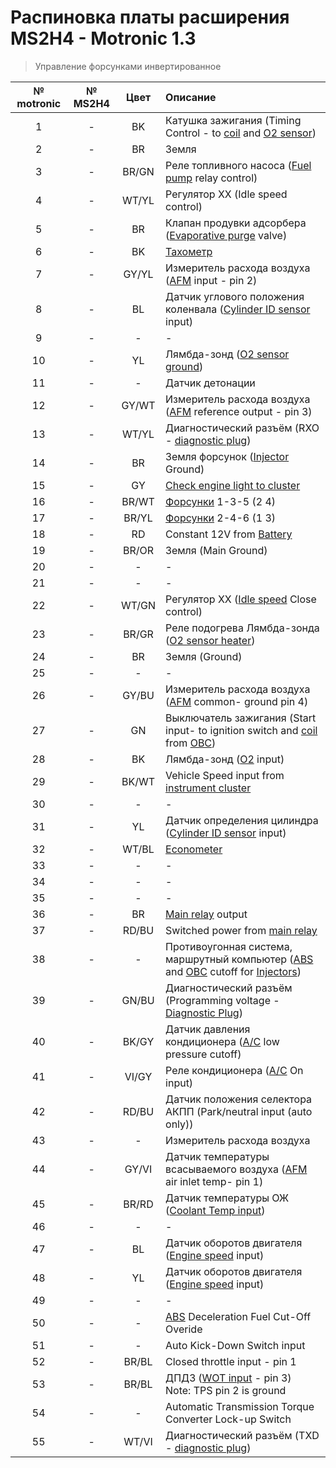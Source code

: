 # Распиновка платы расширения MS2H4 - Motronic 1.3

>  Управление форсунками инвертированное

| № motronic | № MS2H4 | Цвет | Описание |
|:-:|:---:|:----:|:---------|
| 1 | - | BK | Катушка зажигания (Timing Control - to [coil](https://www.e30zone.net/e30wiki/index.php?title=Ignition#Coil) and [O2 sensor](https://www.e30zone.net/e30wiki/index.php?title=Intake#Lambda)) |
| 2 | - | BR | Земля |
| 3 | - | BR/GN | Реле топливного насоса ([Fuel pump](https://www.e30zone.net/e30wiki/index.php?title=Fuel#Fuel_Pump) relay control) |
| 4 | - | WT/YL | Регулятор ХХ (Idle speed control) |
| 5 | - | BR | Клапан продувки адсорбера ([Evaporative purge](https://www.e30zone.net/e30wiki/index.php?title=Fuel#Carbon_Canister) valve) |
| 6 | - | BK | [Тахометр](https://www.e30zone.net/e30wiki/index.php?title=Instruments#Tachometer) |
| 7 | - | GY/YL | Измеритель расхода воздуха ([AFM](https://www.e30zone.net/e30wiki/index.php?title=Intake#AFM) input - pin 2) |
| 8 | - | BL | Датчик углового положения коленвала ([Cylinder ID sensor](https://www.e30zone.net/e30wiki/index.php?title=CID) input) |
| 9 | - | - | - |
| 10 | - | YL | Лямбда-зонд ([O2 sensor ground](https://www.e30zone.net/e30wiki/index.php?title=Intake#Lambda)) |
| 11 | - | - | Датчик детонации |
| 12 | - | GY/WT | Измеритель расхода воздуха ([AFM](https://www.e30zone.net/e30wiki/index.php?title=Intake#AFM) reference output - pin 3) |
| 13 | - | WT/YL | Диагностический разъём (RXO - [diagnostic plug](https://www.e30zone.net/e30wiki/index.php?title=Diagnostic_Plug)) |
| 14 | - | BR | Земля форсунок ([Injector](https://www.e30zone.net/e30wiki/index.php?title=Fuel#Injectors) Ground) |
| 15 | - | GY | [Check engine light to cluster](https://www.e30zone.net/e30wiki/index.php?title=Instruments#Check_Light) |
| 16 | - | BR/WT | [Форсунки](https://www.e30zone.net/e30wiki/index.php?title=Fuel#Injectors) 1-3-5 (2 4) |
| 17 | - | BR/YL | [Форсунки](https://www.e30zone.net/e30wiki/index.php?title=Fuel#Injectors) 2-4-6 (1 3) |
| 18 | - | RD | Constant 12V from [Battery](https://www.e30zone.net/e30wiki/index.php?title=Battery) |
| 19 | - | BR/OR | Земля (Main Ground) |
| 20 | - | - | - |
| 21 | - | - | - |
| 22 | - | WT/GN | Регулятор ХХ ([Idle speed](https://www.e30zone.net/e30wiki/index.php?title=Intake#ICV) Close control) |
| 23 | - | BR/GR | Реле подогрева Лямбда-зонда ([O2 sensor heater](https://www.e30zone.net/e30wiki/index.php?title=Intake#Lambda)) |
| 24 | - | BR | Земля (Ground) |
| 25 | - | - | - |
| 26 | - | GY/BU | Измеритель расхода воздуха ([AFM](https://www.e30zone.net/e30wiki/index.php?title=Intake#AFM) common- ground pin 4) |
| 27 | - | GN | Выключатель зажигания (Start input- to ignition switch and [coil](https://www.e30zone.net/e30wiki/index.php?title=Ignition#Coil) from [OBC](https://www.e30zone.net/e30wiki/index.php?title=On-board_Computer)) |
| 28 | - | BK | Лямбда-зонд ([O2](https://www.e30zone.net/e30wiki/index.php?title=Intake#Lambda) input) |
| 29 | - | BK/WT | Vehicle Speed input from [instrument cluster](https://www.e30zone.net/e30wiki/index.php?title=Instruments#Dash_Cluster) |
| 30 | - | - | - |
| 31 | - | YL | Датчик определения цилиндра ([Cylinder ID sensor](https://www.e30zone.net/e30wiki/index.php?title=CID) input) |
| 32 | - | WT/BL | [Econometer](https://www.e30zone.net/e30wiki/index.php?title=Instruments#Econometer) |
| 33 | - | - | - |
| 34 | - | - | - |
| 35 | - | - | - |
| 36 | - | BR | [Main relay](https://www.e30zone.net/e30wiki/index.php?title=DME) output |
| 37 | - | RD/BU | Switched power from [main relay](https://www.e30zone.net/e30wiki/index.php?title=DME) |
| 38 | - | - | Противоугонная система, маршрутный компьютер ([ABS](https://www.e30zone.net/e30wiki/index.php?title=ABS) and [OBC](https://www.e30zone.net/e30wiki/index.php?title=On-board_Computer) cutoff for [Injectors](https://www.e30zone.net/e30wiki/index.php?title=Fuel#Injectors)) |
| 39 | - | GN/BU | Диагностический разъём (Programming voltage - [Diagnostic Plug](https://www.e30zone.net/e30wiki/index.php?title=Diagnostic_Plug)) |
| 40 | - | BK/GY | Датчик давления кондиционера ([A/C](https://www.e30zone.net/e30wiki/index.php?title=Aircon) low pressure cutoff) |
| 41 | - | VI/GY | Реле кондиционера ([A/C](https://www.e30zone.net/e30wiki/index.php?title=Aircon) On input) |
| 42 | - | RD/BU | Датчик положения селектора АКПП (Park/neutral input (auto only)) |
| 43 | - | - | Измеритель расхода воздуха |
| 44 | - | GY/VI | Датчик температуры всасываемого воздуха ([AFM](https://www.e30zone.net/e30wiki/index.php?title=Intake#AFM) air inlet temp- pin 1) |
| 45 | - | BR/RD | Датчик температуры ОЖ ([Coolant Temp input](https://www.e30zone.net/e30wiki/index.php?title=Blue_Temp_Sensor)) |
| 46 | - | - | - |
| 47 | - | BL | Датчик оборотов двигателя ([Engine speed](https://www.e30zone.net/e30wiki/index.php?title=Crank_Position_Sensor) input) |
| 48 | - | YL | Датчик оборотов двигателя ([Engine speed](https://www.e30zone.net/e30wiki/index.php?title=Crank_Position_Sensor) input) |
| 49 | - | - | - |
| 50 | - | - | [ABS](https://www.e30zone.net/e30wiki/index.php?title=ABS) Deceleration Fuel Cut-Off Overide |
| 51 | - | - | Auto Kick-Down Switch input |
| 52 | - | BR/BL | Closed throttle input - pin 1 |
| 53 | - | BR/BL | ДПДЗ ([WOT input](https://www.e30zone.net/e30wiki/index.php?title=Intake#Throttle_Position_Switch) - pin 3) <br> Note: TPS pin 2 is ground|
| 54 | - | - | Automatic Transmission Torque Converter Lock-up Switch |
| 55 | - | WT/VI | Диагностический разъём (TXD - [diagnostic plug](https://www.e30zone.net/e30wiki/index.php?title=Diagnostic_Plug)) |